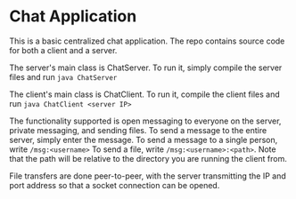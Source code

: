 # Chat Application

This is a basic centralized chat application. The repo contains source code for both a client and a server.

The server's main class is ChatServer. To run it, simply compile the server files and run `java ChatServer`

The client's main class is ChatClient. To run it, compile the client files and run `java ChatClient <server IP>`

The functionality supported is open messaging to everyone on the server, private messaging, and sending files.
To send a message to the entire server, simply enter the message.
To send a message to a single person, write `/msg:<username>`
To send a file, write `/msg:<username>:<path>`. Note that the path will be relative to the directory you are running the client from.

File transfers are done peer-to-peer, with the server transmitting the IP and port address so that a socket connection can be opened.
